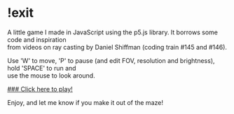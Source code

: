 # !exit
A little game I made in JavaScript using the p5.js library. It borrows some code and inspiration\
from videos on ray casting by Daniel Shiffman (coding train #145 and #146).

Use 'W' to move, 'P' to pause (and edit FOV, resolution and brightness), hold 'SPACE' to run and\
use the mouse to look around.

[### Click here to play!](https://jlbh.github.io/no-exit/)

Enjoy, and let me know if you make it out of the maze!
